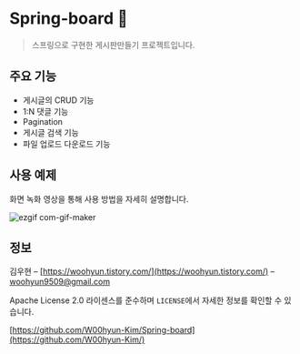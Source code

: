# Spring-board 📝

> 스프링으로 구현한 게시판만들기 프로젝트입니다.


## 주요 기능

* 게시글의 CRUD 기능
* 1:N 댓글 기능
* Pagination
* 게시글 검색 기능
* 파일 업로드 다운로드 기능


## 사용 예제

화면 녹화 영상을 통해 사용 방법을 자세히 설명합니다.


![ezgif com-gif-maker](https://user-images.githubusercontent.com/95575122/178652153-37c084c6-7794-450b-8eed-737a501297e5.gif)



## 정보

김우현 – [https://woohyun.tistory.com/](https://woohyun.tistory.com/) – woohyun9509@gmail.com

Apache License 2.0 라이센스를 준수하며 ``LICENSE``에서 자세한 정보를 확인할 수 있습니다.

[https://github.com/W00hyun-Kim/Spring-board](https://github.com/W00hyun-Kim/)
